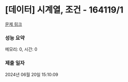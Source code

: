 # [데이터] 시계열, 조건 - 164119/1 

[문제 링크](https://level.goorm.io/exam/164119/%EB%8D%B0%EC%9D%B4%ED%84%B0-%EC%8B%9C%EA%B3%84%EC%97%B4-%EC%A1%B0%EA%B1%B4/quiz/1) 

### 성능 요약

메모리: 0, 시간: 0

### 제출 일자

2024년 06월 20일 15:10:09

